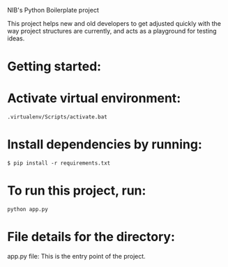 NIB's Python Boilerplate project

This project helps new and old developers to get adjusted quickly with the way project structures are currently, and acts as a playground for testing ideas.

# Getting started:

# Activate virtual environment:
````
.virtualenv/Scripts/activate.bat
````

# Install dependencies by running:
````
$ pip install -r requirements.txt
````

# To run this project, run: 
````
python app.py
````

# File details for the directory:
app.py file:
This is the entry point of the project.